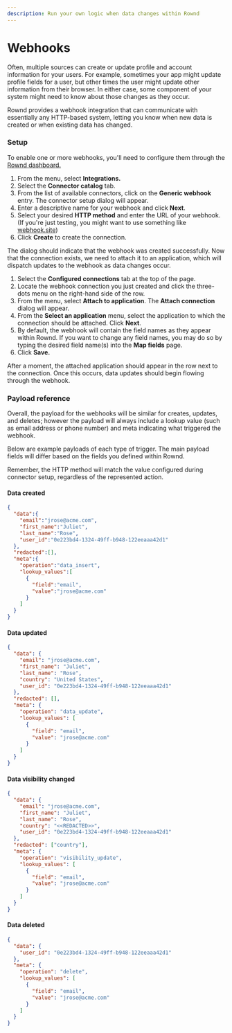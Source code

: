 ```yaml
---
description: Run your own logic when data changes within Rownd
---
```


# Webhooks

Often, multiple sources can create or update profile and account information for your users. For example, sometimes your app might update profile fields for a user, but other times the user might update other information from their browser. In either case, some component of your system might need to know about those changes as they occur.

Rownd provides a webhook integration that can communicate with essentially any HTTP-based system, letting you know when new data is created or when existing data has changed.

### Setup

To enable one or more webhooks, you'll need to configure them through the [Rownd dashboard.](https://app.rownd.io)

1. From the menu, select **Integrations.**
2. Select the **Connector catalog** tab.
3. From the list of available connectors, click on the **Generic webhook** entry. The connector setup dialog will appear.
4. Enter a descriptive name for your webhook and click **Next**.
5. Select your desired **HTTP method** and enter the URL of your webhook. (If you're just testing, you might want to use something like [webhook.site](https://webhook.site))
6. Click **Create** to create the connection.

The dialog should indicate that the webhook was created successfully. Now that the connection exists, we need to attach it to an application, which will dispatch updates to the webhook as data changes occur.

1. Select the **Configured connections** tab at the top of the page.
2. Locate the webhook connection you just created and click the three-dots menu on the right-hand side of the row.
3. From the menu, select **Attach to application**. The **Attach connection** dialog will appear.
4. From the **Select an application** menu, select the application to which the connection should be attached. Click **Next**.
5. By default, the webhook will contain the field names as they appear within Rownd. If you want to change any field names, you may do so by typing the desired field name(s) into the **Map fields** page.
6. Click **Save.**

After a moment, the attached application should appear in the row next to the connection. Once this occurs, data updates should begin flowing through the webhook.

### Payload reference

Overall, the payload for the webhooks will be similar for creates, updates, and deletes; however the payload will always include a lookup value (such as email address or phone number) and meta indicating what triggered the webhook.

Below are example payloads of each type of trigger. The main payload fields will differ based on the fields you defined within Rownd.

Remember, the HTTP method will match the value configured during connector setup, regardless of the represented action.

#### Data created

```json
{
  "data":{
    "email":"jrose@acme.com",
    "first_name":"Juliet",
    "last_name":"Rose",
    "user_id":"0e223bd4-1324-49ff-b948-122eeaaa42d1"
  },
  "redacted":[],
  "meta":{
    "operation":"data_insert",
    "lookup_values":[
      {
        "field":"email",
        "value":"jrose@acme.com"
      }
    ]
  }
}
```

#### Data updated

```json
{
  "data": {
    "email": "jrose@acme.com",
    "first_name": "Juliet",
    "last_name": "Rose",
    "country": "United States",
    "user_id": "0e223bd4-1324-49ff-b948-122eeaaa42d1"
  },
  "redacted": [],
  "meta": {
    "operation": "data_update",
    "lookup_values": [
      {
        "field": "email",
        "value": "jrose@acme.com"
      }
    ]
  }
}
```

#### Data visibility changed

```json
{
  "data": {
    "email": "jrose@acme.com",
    "first_name": "Juliet",
    "last_name": "Rose",
    "country": "<<REDACTED>>",
    "user_id": "0e223bd4-1324-49ff-b948-122eeaaa42d1"
  },
  "redacted": ["country"],
  "meta": {
    "operation": "visibility_update",
    "lookup_values": [
      {
        "field": "email",
        "value": "jrose@acme.com"
      }
    ]
  }
}
```

#### Data deleted

```json
{
  "data": {
    "user_id": "0e223bd4-1324-49ff-b948-122eeaaa42d1"
  },
  "meta": {
    "operation": "delete",
    "lookup_values": [
      {
        "field": "email",
        "value": "jrose@acme.com"
      }
    ]
  }
}
```
